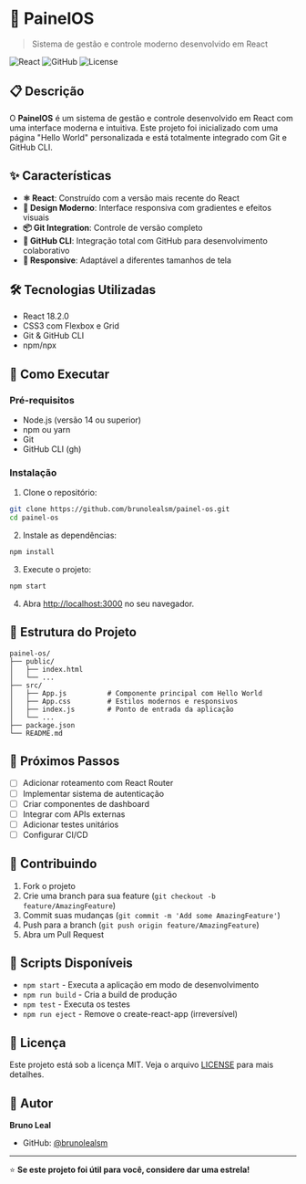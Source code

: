 # 🚀 PainelOS

> Sistema de gestão e controle moderno desenvolvido em React

![React](https://img.shields.io/badge/React-18.2.0-blue.svg)
![GitHub](https://img.shields.io/badge/GitHub-CLI-green.svg)
![License](https://img.shields.io/badge/License-MIT-yellow.svg)

## 📋 Descrição

O **PainelOS** é um sistema de gestão e controle desenvolvido em React com uma interface moderna e intuitiva. Este projeto foi inicializado com uma página "Hello World" personalizada e está totalmente integrado com Git e GitHub CLI.

## ✨ Características

- **⚛️ React**: Construído com a versão mais recente do React
- **🎨 Design Moderno**: Interface responsiva com gradientes e efeitos visuais
- **📦 Git Integration**: Controle de versão completo
- **🚀 GitHub CLI**: Integração total com GitHub para desenvolvimento colaborativo
- **📱 Responsive**: Adaptável a diferentes tamanhos de tela

## 🛠️ Tecnologias Utilizadas

- React 18.2.0
- CSS3 com Flexbox e Grid
- Git & GitHub CLI
- npm/npx

## 🚀 Como Executar

### Pré-requisitos

- Node.js (versão 14 ou superior)
- npm ou yarn
- Git
- GitHub CLI (gh)

### Instalação

1. Clone o repositório:
```bash
git clone https://github.com/brunolealsm/painel-os.git
cd painel-os
```

2. Instale as dependências:
```bash
npm install
```

3. Execute o projeto:
```bash
npm start
```

4. Abra [http://localhost:3000](http://localhost:3000) no seu navegador.

## 📁 Estrutura do Projeto

```
painel-os/
├── public/
│   ├── index.html
│   └── ...
├── src/
│   ├── App.js          # Componente principal com Hello World
│   ├── App.css         # Estilos modernos e responsivos
│   ├── index.js        # Ponto de entrada da aplicação
│   └── ...
├── package.json
└── README.md
```

## 🎯 Próximos Passos

- [ ] Adicionar roteamento com React Router
- [ ] Implementar sistema de autenticação
- [ ] Criar componentes de dashboard
- [ ] Integrar com APIs externas
- [ ] Adicionar testes unitários
- [ ] Configurar CI/CD

## 🤝 Contribuindo

1. Fork o projeto
2. Crie uma branch para sua feature (`git checkout -b feature/AmazingFeature`)
3. Commit suas mudanças (`git commit -m 'Add some AmazingFeature'`)
4. Push para a branch (`git push origin feature/AmazingFeature`)
5. Abra um Pull Request

## 📝 Scripts Disponíveis

- `npm start` - Executa a aplicação em modo de desenvolvimento
- `npm run build` - Cria a build de produção
- `npm test` - Executa os testes
- `npm run eject` - Remove o create-react-app (irreversível)

## 📄 Licença

Este projeto está sob a licença MIT. Veja o arquivo [LICENSE](LICENSE) para mais detalhes.

## 👤 Autor

**Bruno Leal**
- GitHub: [@brunolealsm](https://github.com/brunolealsm)

---

⭐ **Se este projeto foi útil para você, considere dar uma estrela!**
